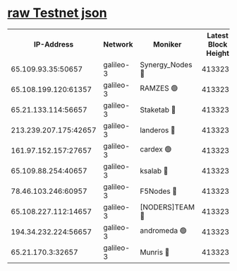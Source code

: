 [raw Testnet json](https://rpc-check.androt.stavr.tech/androt/rpcandrot_result.json)
=

<table><tr><th>IP-Address</th><th>Network</th><th>Moniker</th><th>Latest Block Height</th><th>Earliest Block Height</th><th>Catching Up</th><th>Tx Index</th><th>Voting Power</th><th>Scan Time</th></tr><tr><td>65.109.93.35:50657</td><td>galileo-3</td><td>Synergy_Nodes 🔴</td><td>4133237</td><td>0</td><td>False</td><td>on</td><td>960600</td><td>2023-12-07T22:55:23.852328018UTC</td></tr><tr><td>65.108.199.120:61357</td><td>galileo-3</td><td>RAMZES 🟢</td><td>4133235</td><td>1</td><td>False</td><td>on</td><td>0</td><td>2023-12-07T22:55:08.679150793UTC</td></tr><tr><td>65.21.133.114:56657</td><td>galileo-3</td><td>Staketab 🔴</td><td>4133237</td><td>90001</td><td>False</td><td>on</td><td>2</td><td>2023-12-07T22:55:24.928529520UTC</td></tr><tr><td>213.239.207.175:42657</td><td>galileo-3</td><td>landeros 🔴</td><td>4133233</td><td>2642001</td><td>False</td><td>on</td><td>72</td><td>2023-12-07T22:54:58.743905021UTC</td></tr><tr><td>161.97.152.157:27657</td><td>galileo-3</td><td>cardex 🟢</td><td>4133237</td><td>2945323</td><td>False</td><td>on</td><td>0</td><td>2023-12-07T22:55:24.595178439UTC</td></tr><tr><td>65.109.88.254:40657</td><td>galileo-3</td><td>ksalab 🔴</td><td>4133234</td><td>3000356</td><td>False</td><td>on</td><td>31927</td><td>2023-12-07T22:55:04.305234768UTC</td></tr><tr><td>78.46.103.246:60957</td><td>galileo-3</td><td>F5Nodes 🔴</td><td>4133237</td><td>3057001</td><td>False</td><td>off</td><td>24</td><td>2023-12-07T22:55:24.182433454UTC</td></tr><tr><td>65.108.227.112:14657</td><td>galileo-3</td><td>[NODERS]TEAM 🔴</td><td>4133233</td><td>3176323</td><td>False</td><td>on</td><td>959618</td><td>2023-12-07T22:54:59.059004161UTC</td></tr><tr><td>194.34.232.224:56657</td><td>galileo-3</td><td>andromeda 🟢</td><td>4133234</td><td>4033234</td><td>False</td><td>off</td><td>0</td><td>2023-12-07T22:55:03.961694125UTC</td></tr><tr><td>65.21.170.3:32657</td><td>galileo-3</td><td>Munris 🔴</td><td>4133236</td><td>4033236</td><td>False</td><td>off</td><td>414</td><td>2023-12-07T22:55:13.166961937UTC</td></tr></table>
